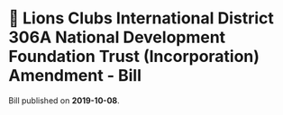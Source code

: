 # 📄  Lions  Clubs International District  306A National Development Foundation Trust (Incorporation) Amendment - Bill

Bill published on **2019-10-08**.


